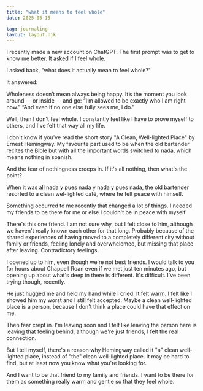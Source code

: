 ```yaml
---
title: "what it means to feel whole"
date: 2025-05-15

tag: journaling
layout: layout.njk
---
```

I recently made a new account on ChatGPT. The first prompt was to get to know me better. It asked if I feel whole.


I asked back, "what does it actually mean to feel whole?" 


It answered:


Wholeness doesn’t mean always being happy. It’s the moment you look around — or inside — and go:
 “I’m allowed to be exactly who I am right now.”
 “And even if no one else fully sees me, I do.”


Well, then I don't feel whole. I constantly feel like I have to prove myself to others, and I've felt that way all my life. 


I don't know if you've read the short story "A Clean, Well-lighted Place" by Ernest Hemingway. My favourite part used to be when the old bartender recites the Bible but with all the important words switched to nada, which means nothing in spanish. 


And the fear of nothingness creeps in. If it's all nothing, then what's the point?


When it was all nada y pues nada y nada y pues nada, the old bartender resorted to a clean wel-lighted café, where he felt peace with himself.


Something occurred to me recently that changed a lot of things. I needed my friends to be there for me or else I couldn't be in peace with myself.


There's this one friend. I am not sure why, but I felt close to him, although we haven't really known each other for that long. Probably because of the shared experiences of having moved to a completely different city without family or friends, feeling lonely and overwhelemed, but missing that place after leaving. Contradictory feelings. 


I opened up to him, even though we're not best friends. I would talk to you for hours about Chappell Roan even if we met just ten minutes ago, but opening up about what's deep in there is different. It's difficult. I've been trying though, recently. 


He just hugged me and held my hand while I cried. It felt warm. I felt like I showed him my worst and I still felt accepted. Maybe a clean well-lighted place is a person, because I don't think a place could have that effect on me. 


Then fear crept in. I'm leaving soon and I felt like leaving the person here is leaving that feeling behind, although we're just friends, I felt the real connection.


But I tell myself, there's a reason why Hemingway called it "a" clean well-lighted place, instead of "the" clean well-lighted place. It may be hard to find, but at least now you know what you're looking for. 


And I want to be that friend to my family and friends. I want to be there for them as something really warm and gentle so that they feel whole. 